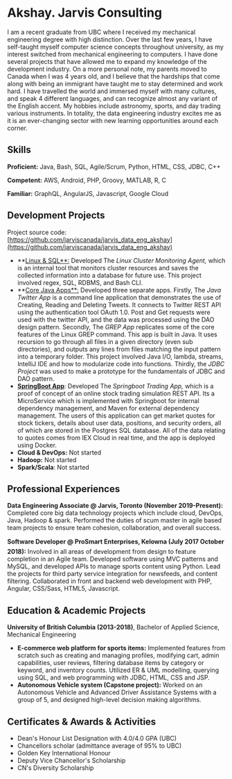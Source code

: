 # Akshay. Jarvis Consulting

I am a recent graduate from UBC where I received my mechanical engineering degree with high distinction. Over the last few years, I have self-taught myself computer science concepts throughout university, as my interest switched from mechanical engineering to computers. I have done several projects that have allowed me to expand my knowledge of the development industry. On a more personal note, my parents moved to Canada when I was 4 years old, and I believe that the hardships that come along with being an immigrant have taught me to stay determined and work hard. I have travelled the world and immersed myself with many cultures, and speak 4 different languages, and can recognize almost any variant of the English accent. My hobbies include astronomy, sports, and day trading various instruments. In totality, the data engineering industry excites me as it is an ever-changing sector with new learning opportunities around each corner.

## Skills



**Proficient:** Java, Bash, SQL, Agile/Scrum, Python, HTML, CSS, JDBC, C++


**Competent:** AWS, Android, PHP, Groovy, MATLAB, R, C


**Familiar:** GraphQL, AngularJS, Javascript, Google Cloud

## Development Projects


Project source code: [https://github.com/jarviscanada/jarvis_data_eng_akshay](https://github.com/jarviscanada/jarvis_data_eng_akshay)

- **[Linux & SQL**:](https://github.com/jarviscanada/jarvis_data_eng_akshay/tree/master/linux_sql) Developed The *Linux Cluster Monitoring Agent,* which is an internal tool that monitors cluster resources and saves the collected information into a database for future use. This project involved regex, SQL, RDBMS, and Bash CLI.
- **[Core Java Apps**:](https://github.com/jarviscanada/jarvis_data_eng_akshay/tree/master/core_java) Developed three separate apps. Firstly, The *Java Twitter App* is a command line application that demonstrates the use of Creating, Reading and Deleting Tweets. It connects to Twitter REST API using the authentication tool OAuth 1.0. Post and Get requests were used with the twitter API, and the data was processed using the DAO design pattern. Secondly, The *GREP App* replicates some of the core features of the Linux GREP command. This app is built in Java. It uses recursion to go through all files in a given directory (even sub directories), and outputs any lines from files matching the input pattern into a temporary folder. This project involved Java I/O, lambda, streams, IntelliJ IDE and how to modularize code into functions. Thirdly, the *JDBC Project* was used to make a prototype for the fundamentals of JDBC and DAO pattern.
- **[SpringBoot App](https://github.com/jarviscanada/jarvis_data_eng_akshay/tree/master/springboot)**: Developed The *Springboot Trading* *App,* which is a proof of concept of an online stock trading simulation REST API. Its a MicroService which is implemented with Springboot for internal dependency management, and Maven for external dependency management. The users of this application can get market quotes for stock tickers, details about user data, positions, and security orders, all of which are stored in the Postgres SQL database. All of the data relating to quotes comes from IEX Cloud in real time, and the app is deployed using Docker.
- **Cloud & DevOps:** Not started
- **Hadoop:** Not started
- **Spark/Scala**: Not started

## Professional Experiences

**Data Engineering Associate @ Jarvis, Toronto (November 2019-Present):** Completed core big data technology projects which include cloud, DevOps, Java, Hadoop & spark. Performed the duties of scum master in agile based team projects to ensure team cohesion, collaboration, and overall success.

**Software Developer @ ProSmart Enterprises, Kelowna (July 2017  October 2018):** Involved in all areas of development from design to feature completion in an Agile team. Developed software using MVC patterns and MySQL, and developed APIs to manage sports content using Python. Lead the projects for third party service integration for newsfeeds, and content filtering. Collaborated in front and backend web development with PHP, Angular, CSS/Sass, HTML5, Javascript.

## Education & Academic Projects

**University of British Columbia (2013-2018)**, Bachelor of Applied Science, Mechanical Engineering 

- **E-commerce web platform for sports items:** Implemented features from scratch such as creating and managing profiles, modifying cart, admin capabilities, user reviews, filtering database items by category or keyword, and inventory counts. Utilized ER & UML modelling, querying using SQL, and web programming with JDBC, HTML, CSS and JSP.
- **Autonomous Vehicle system (Capstone project):** Worked on an Autonomous Vehicle and Advanced Driver Assistance Systems with a group of 5, and designed high-level decision making algorithms.

## Certificates & Awards & Activities

- Dean's Honour List Designation with 4.0/4.0 GPA (UBC)
- Chancellors scholar (admittance average of 95% to UBC)
- Golden Key International Honour
- Deputy Vice Chancellor's Scholarship
- CN's Diversity Scholarship
